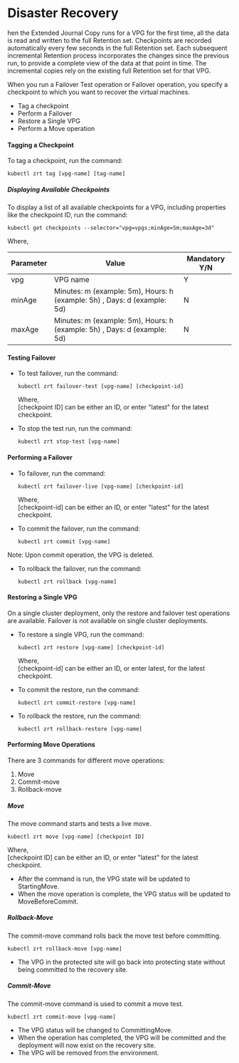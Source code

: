 # Disaster Recovery

hen the Extended Journal Copy runs for a VPG for the first time, all the data is read and written to the full Retention set. Checkpoints are recorded automatically every few seconds in the full Retention set. Each subsequent incremental Retention process incorporates the changes since the previous run, to provide a complete view of the data at that point in time. The incremental copies rely on the existing full Retention set for that VPG.

When you run a Failover Test operation or Failover operation, you specify a checkpoint to which you want to recover the virtual machines.


- Tag a checkpoint
- Perform a Failover
-	Restore a Single VPG
-	Perform a Move operation

#### Tagging a Checkpoint

To tag a checkpoint, run the command:

``` shell
kubectl zrt tag [vpg-name] [tag-name]
```

##### Displaying Available Checkpoints

To display a list of all available checkpoints for a VPG, including properties like the checkpoint ID, run the command:


``` shell
kubectl get checkpoints --selector="vpg=vpgs;minAge=5m;maxAge=3d"
```

Where,

| Parameter |	Value |	Mandatory Y/N |
| --------- | ----- | ------------- |
| vpg       |	VPG name |	Y |
| minAge    | Minutes: m (example: 5m), Hours: h (example: 5h) , Days: d (example: 5d) | N |
| maxAge    | Minutes: m (example: 5m), Hours: h (example: 5h) , Days: d (example: 5d) | N |




#### Testing Failover

-	To test failover, run the command:

	``` shell
	kubectl zrt failover-test [vpg-name] [checkpoint-id]
	```

	Where,</br>
	[checkpoint ID] can be either an ID, or enter "latest" for the latest checkpoint.

-	To stop the test run, run the command:

	``` shell
	kubectl zrt stop-test [vpg-name]
	```

#### Performing a Failover
	
-	To failover, run the command:

	``` shell
	kubectl zrt failover-live [vpg-name] [checkpoint-id]
	```

	Where,</br>
	[checkpoint-id] can be either an ID, or enter "latest" for the latest checkpoint.

-	To commit the failover, run the command:

	``` shell
	kubectl zrt commit [vpg-name]
	```

<span class="Note">Note: Upon commit operation, the VPG is deleted.</span>
	
-	To rollback the failover, run the command:

	``` shell
	kubectl zrt rollback [vpg-name]
	```
	
#### Restoring a Single VPG

On a single cluster deployment, only the restore and failover test operations are available. Failover is not available on  single cluster deployments.

-	To restore a single VPG, run the command:

	``` shell
	kubectl zrt restore [vpg-name] [checkpoint-id]
	```
	
	Where,</br>
	[checkpoint-id] can be either an ID, or enter latest, for the latest checkpoint.

-	To commit the restore, run the command:


	``` shell
	kubectl zrt commit-restore [vpg-name]
	```

-	To rollback the restore, run the command:


	``` shell
	kubectl zrt rollback-restore [vpg-name]
	```

#### Performing Move Operations

There are 3 commands for different move operations:

1. Move
2. Commit-move
3. Rollback-move

##### Move

The move command starts and tests a live move. 

```
kubectl zrt move [vpg-name] [checkpoint ID]
```

Where,</br>
[checkpoint ID] can be either an ID, or enter "latest" for the latest checkpoint.

- After the command is run, the VPG state will be updated to StartingMove.
- When the move operation is complete, the VPG status will be updated to MoveBeforeCommit.

##### Rollback-Move

The commit-move command rolls back the move test before committing.

```
kubectl zrt rollback-move [vpg-name]
```

- The VPG in the protected site will go back into protecting state without being committed to the recovery site.

##### Commit-Move

The commit-move command is used to commit a move test.

```
kubectl zrt commit-move [vpg-name]
```

- The VPG status will be changed to CommittingMove.
- When the operation has completed, the VPG will be committed and the deployment will now exist on the recovery site.
- The VPG will be removed from the environment.
